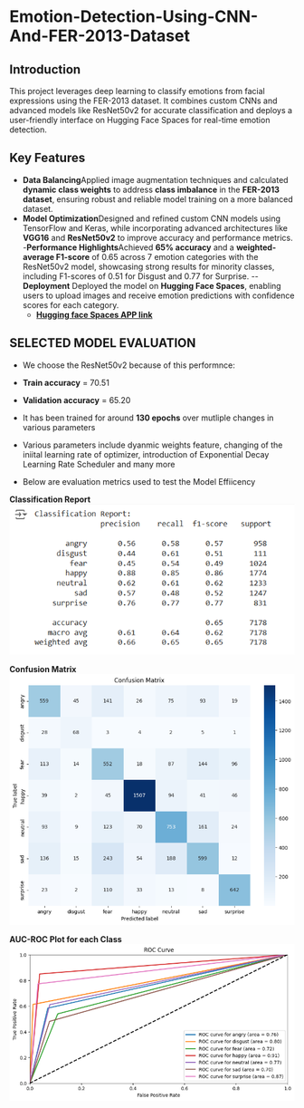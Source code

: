 # Emotion-Detection-Using-CNN-And-FER-2013-Dataset

## Introduction
This project leverages deep learning to classify emotions from facial expressions using the FER-2013 dataset. It combines custom CNNs and advanced models like ResNet50v2 for accurate classification and deploys a user-friendly interface on Hugging Face Spaces for real-time emotion detection.


## Key Features

- **Data Balancing**Applied image augmentation techniques and calculated **dynamic class weights** to address **class imbalance** in the **FER-2013 dataset**, ensuring robust and reliable model training on a more balanced dataset.
- **Model Optimization**Designed and refined custom CNN models using TensorFlow and Keras, while incorporating advanced architectures like **VGG16** and **ResNet50v2** to improve accuracy and performance metrics.
-**Performance Highlights**Achieved **65% accuracy** and a **weighted-average F1-score** of 0.65 across 7 emotion categories with the ResNet50v2 model, showcasing strong results for minority classes, including F1-scores of 0.51 for Disgust and 0.77 for Surprise.
-- **Deployment** Deployed the model on **Hugging Face Spaces**, enabling users to upload images and receive emotion predictions with confidence scores for each category.
  - **[Hugging face Spaces APP link](https://huggingface.co/spaces/nitish-11/emotion-is-detected-here)**


## SELECTED MODEL EVALUATION
- We choose the ResNet50v2 because of this performnce:
 - **Train accuracy** = 70.51 
 - **Validation accuracy** = 65.20
 - It has been trained for around **130 epochs** over mutliple changes in various parameters
 - Various parameters include dyanmic weights feature, changing of the iniital learning rate of optimizer, introduction of Exponential Decay Learning Rate Scheduler and many more


- Below are evaluation metrics used to test the Model Effiicency

**Classification Report**
<img src="images/classification_report.png" alt="Classification Report" width="600" />

**Confusion Matrix**
<img src="images/confusion_matrix.png" alt="Confusion Matrix" width="600" />

**AUC-ROC Plot for each Class**
<img src="images/auc-roc-curve.png" alt="AUC-ROC Plot for each Class" width="600" /> 



